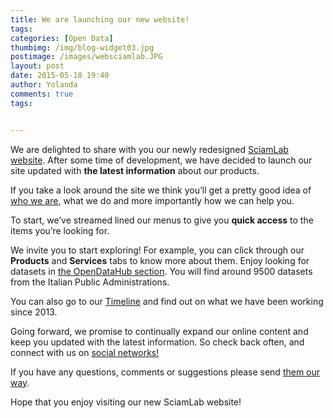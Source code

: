 ```yaml
---
title: We are launching our new website! 
tags: 
categories: [Open Data]
thumbimg: /img/blog-widget03.jpg
postimage: /images/websciamlab.JPG
layout: post
date: 2015-05-18 19:40
author: Yolanda
comments: true
tags:


---
```


We are delighted to share with you our newly redesigned [SciamLab website](http://www.sciamlab.com).  After some time of development, we have decided to launch our site updated with **the latest information** about our products.

If you take a look around the site we think you’ll get a pretty good idea of [who we are](http://www.sciamlab.com/company/), what we do and more importantly how we can help you.

To start, we’ve streamed lined our menus to give you **quick access** to the items you’re looking for.

We invite you to start exploring! For example, you can click through our **Products** and **Services** tabs to know more about them.
Enjoy looking for datasets in [the OpenDataHub section](http://www.opendatahub.it/). You will find around 9500 datasets from the Italian Public Administrations.

You can also go to our [Timeline](http://www.sciamlab.com/timeline.php) and find out on what we have been working since 2013.

Going forward, we promise to continually expand our online content and keep you updated with the latest information. So check back often, and connect with us on [social networks!](https://www.facebook.com/sciamlab.engineering)

If you have any questions, comments or suggestions please send [them our way](http://www.sciamlab.com/company/contact_us). 

Hope that you enjoy visiting our new SciamLab website!
